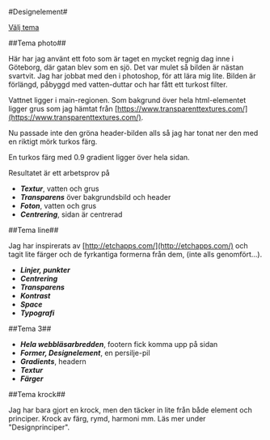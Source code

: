 #Designelement#

[Välj tema](theme-selector)


##Tema photo##

Här har jag använt ett foto som är taget en mycket regnig dag inne i Göteborg, där gatan blev som en sjö. Det var mulet så bilden är nästan svartvit. Jag har jobbat med den i photoshop, för att lära mig lite. Bilden är förlängd, påbyggd med vatten-duttar och har fått ett turkost filter.

Vattnet ligger i main-regionen. Som bakgrund över hela html-elementet ligger grus som jag hämtat från [https://www.transparenttextures.com/](https://www.transparenttextures.com/).

Nu passade inte den gröna header-bilden alls så jag har tonat ner den med en riktigt mörk turkos färg.

En turkos färg med 0.9 gradient ligger över hela sidan.

Resultatet är ett arbetsprov på

* __*Textur*__, vatten och grus
* __*Transparens*__ över bakgrundsbild och header
* __*Foton*__, vatten och grus
* __*Centrering*__, sidan är centrerad

##Tema line##

Jag har inspirerats av [http://etchapps.com/](http://etchapps.com/) och tagit lite färger och de fyrkantiga formerna från dem, (inte alls genomfört...).

* __*Linjer, punkter*__
* __*Centrering*__
* __*Transparens*__
* __*Kontrast*__
* __*Space*__
* __*Typografi*__

##Tema 3##

* __*Hela webbläsarbredden*__, footern fick komma upp på sidan
* __*Former, Designelement*__, en persilje-pil
* __*Gradients*__, headern
* __*Textur*__
* __*Färger*__

##Tema krock##

Jag har bara gjort en krock, men den täcker in lite från både element och principer. Krock av färg, rymd, harmoni mm. Läs mer under "Designprinciper".
